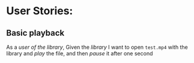 # User Stories:

## Basic playback
As a _user of the library_,
Given the _library_
I want to open `test.mp4` with the library and _play_ the file, and then _pause_ it after one second
